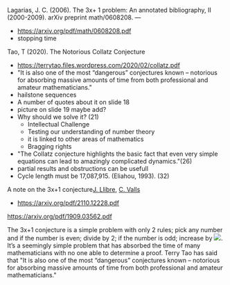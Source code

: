 Lagarias, J. C. (2006). The 3x+ 1 problem: An annotated bibliography, II (2000-2009). arXiv preprint math/0608208. —
- https://arxiv.org/pdf/math/0608208.pdf
- stopping time

Tao, T (2020). The Notorious Collatz Conjecture
- https://terrytao.files.wordpress.com/2020/02/collatz.pdf
- "It is also one of the most “dangerous” conjectures known – notorious for absorbing massive amounts of time from both professional and amateur mathematicians."
- hailstone sequences
- A number of quotes about it on slide 18
- picture on slide 19 maybe add?
- Why should we solve it? (21)
	- Intellectual Challenge
	- Testing our understanding of number theory
	- it is linked to other areas of mathematics
	- Bragging rights 
- "The Collatz conjecture highlights the basic fact that even very simple equations can lead to amazingly complicated dynamics."(26)
- partial results and obstructions can be usefull
- Cycle length must be 17,087,915. (Eliahou, 1993). (32)

A note on the 3x+1 conjecture[J. Llibre](https://arxiv.org/search/math?searchtype=author&query=Llibre%2C+J), [C. Valls](https://arxiv.org/search/math?searchtype=author&query=Valls%2C+C)
- https://arxiv.org/pdf/2110.12228.pdf


https://arxiv.org/pdf/1909.03562.pdf


The 3x+1 conjecture is a simple problem with only 2 rules; pick any number and if the number is even; divide by 2; if the number is odd; increase by ![](file:///C:/Users/jacob/AppData/Local/Temp/msohtmlclip1/01/clip_image002.png). It’s a seemingly simple problem that has absorbed the time of many mathematicians with no one able to determine a proof. Terry Tao has said that "It is also one of the most “dangerous” conjectures known – notorious for absorbing massive amounts of time from both professional and amateur mathematicians."